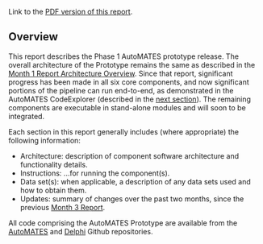 Link to the [PDF version of this report](ASKE_M5Report_UA-AutoMATES-20190401.pdf).

## Overview

This report describes the Phase 1 AutoMATES prototype release. The overall architecture of the Prototype remains the same as described in the [Month 1 Report Architecture Overview](https://ml4ai.github.io/automates/documentation/deliverable_reports/m1_architecture_report/). Since that report, significant progress has been made in all six core components, and now significant portions of the pipeline can run end-to-end, as demonstrated in the AutoMATES CodeExplorer (described in the [next section](#CodeExplorer)). The remaining components are executable in stand-alone modules and will soon to be integrated.

Each section in this report generally includes (where appropriate) the following information:

- Architecture: description of component software architecture and functionality details.
- Instructions: ...for running the component(s).
- Data set(s): when applicable, a description of any data sets used and how to obtain them.
- Updates: summary of changes over the past two months, since the previous [Month 3 Report](https://ml4ai.github.io/automates/documentation/deliverable_reports/m3_report_prototype_system/).

All code comprising the AutoMATES Prototype are available from the [AutoMATES](https://github.com/ml4ai/automates) and [Delphi](https://github.com/ml4ai/delphi/) Github repositories.
